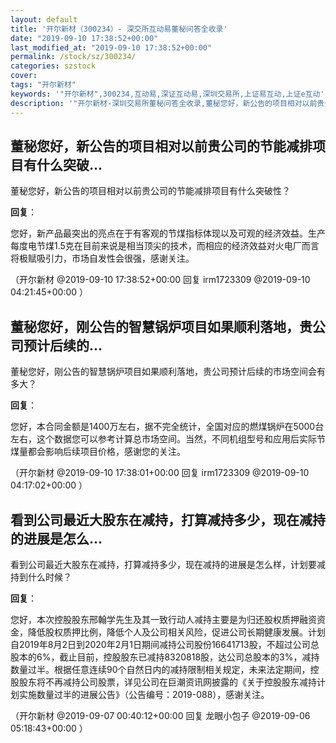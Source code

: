 ```yaml
---
layout: default
title: '开尔新材（300234）- 深交所互动易董秘问答全收录'
date: "2019-09-10 17:38:52+00:00"
last_modified_at: "2019-09-10 17:38:52+00:00"
permalink: /stock/sz/300234/
categories: szstock
cover: 
tags: "开尔新材"
keywords: '"开尔新材",300234,互动易,深证互动易,深圳交易所,上证易互动,上证e互动'
description: '"开尔新材-深圳交易所董秘问答全收录,董秘您好，新公告的项目相对以前贵公司的节能减排项目有什么突破性？"'
---
```


## 董秘您好，新公告的项目相对以前贵公司的节能减排项目有什么突破...

董秘您好，新公告的项目相对以前贵公司的节能减排项目有什么突破性？

**回复**：

您好，新产品最突出的亮点在于有客观的节煤指标体现以及可观的经济效益。生产每度电节煤1.5克在目前来说是相当顶尖的技术，而相应的经济效益对火电厂而言将极赋吸引力，市场自发性会很强，感谢关注。 

（开尔新材  @2019-09-10 17:38:52+00:00 回复 irm1723309  @2019-09-10 04:21:45+00:00 ）

## 董秘您好，刚公告的智慧锅炉项目如果顺利落地，贵公司预计后续的...

董秘您好，刚公告的智慧锅炉项目如果顺利落地，贵公司预计后续的市场空间会有多大？

**回复**：

您好，本合同金额是1400万左右，据不完全统计，全国对应的燃煤锅炉在5000台左右，这个数据您可以参考计算总市场空间。当然，不同机组型号和应用后实际节煤量都会影响后续项目价格，感谢您的关注。 

（开尔新材  @2019-09-10 17:38:01+00:00 回复 irm1723309  @2019-09-10 04:17:02+00:00 ）

## 看到公司最近大股东在减持，打算减持多少，现在减持的进展是怎么...

看到公司最近大股东在减持，打算减持多少，现在减持的进展是怎么样，计划要减持到什么时候？

**回复**：

您好，本次控股股东邢翰学先生及其一致行动人减持主要是为归还股权质押融资资金，降低股权质押比例，降低个人及公司相关风险，促进公司长期健康发展。计划自2019年8月2日到2020年2月1日期间减持公司股份16641713股，不超过公司总股本的6%，截止目前，控股股东已减持8320818股，达公司总股本的3%，减持数量过半。根据任意连续90个自然日内的减持限制相关规定，未来法定期间，控股股东将不再减持公司股票，详见公司在巨潮资讯网披露的《关于控股股东减持计划实施数量过半的进展公告》（公告编号：2019-088），感谢关注。 

（开尔新材  @2019-09-07 00:40:12+00:00 回复 龙眼小包子  @2019-09-06 05:18:43+00:00 ）


